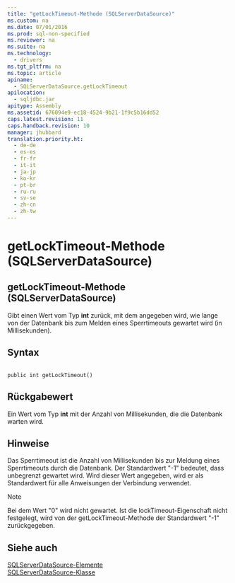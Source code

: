 ```yaml
---
title: "getLockTimeout-Methode (SQLServerDataSource)"
ms.custom: na
ms.date: 07/01/2016
ms.prod: sql-non-specified
ms.reviewer: na
ms.suite: na
ms.technology: 
  - drivers
ms.tgt_pltfrm: na
ms.topic: article
apiname: 
  - SQLServerDataSource.getLockTimeout
apilocation: 
  - sqljdbc.jar
apitype: Assembly
ms.assetid: 676094e9-ec18-4524-9b21-1f9c5b16dd52
caps.latest.revision: 11
caps.handback.revision: 10
manager: jhubbard
translation.priority.ht: 
  - de-de
  - es-es
  - fr-fr
  - it-it
  - ja-jp
  - ko-kr
  - pt-br
  - ru-ru
  - sv-se
  - zh-cn
  - zh-tw
---
```

# getLockTimeout-Methode (SQLServerDataSource)
    
## getLockTimeout\-Methode \(SQLServerDataSource\)  
 Gibt einen Wert vom Typ **int** zurück, mit dem angegeben wird, wie lange von der Datenbank bis zum Melden eines Sperrtimeouts gewartet wird \(in Millisekunden\).  
  
## Syntax  
  
```  
  
public int getLockTimeout()  
```  
  
## Rückgabewert  
 Ein Wert vom Typ **int** mit der Anzahl von Millisekunden, die die Datenbank warten wird.  
  
## Hinweise  
 Das Sperrtimeout ist die Anzahl von Millisekunden bis zur Meldung eines Sperrtimeouts durch die Datenbank. Der Standardwert "\-1" bedeutet, dass unbegrenzt gewartet wird. Wird dieser Wert angegeben, wird er als Standardwert für alle Anweisungen der Verbindung verwendet.  
  
> [!NOTE]  
>  Bei dem Wert "0" wird nicht gewartet. Ist die lockTimeout\-Eigenschaft nicht festgelegt, wird von der getLockTimeout\-Methode der Standardwert "\-1" zurückgegeben.  
  
## Siehe auch  
 [SQLServerDataSource-Elemente](../content/SQLServerDataSource-Members.md)   
 [SQLServerDataSource-Klasse](../content/SQLServerDataSource-Class.md)  
  
  